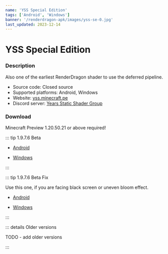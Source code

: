```yaml
---
name: 'YSS Special Edition'
tags: ['Android', 'Windows']
banner: '/renderdragon-apk/images/yss-se-0.jpg'
last_updated: 2023-12-14
---
```


# YSS Special Edition

<Gallery
:images="[
  '/renderdragon-apk/images/yss-se-0.jpg',
  '/renderdragon-apk/images/yss-se-1.jpg',
  '/renderdragon-apk/images/yss-se-2.jpg'
  ]"
/>

### Description

Also one of the earliest RenderDragon shader to use the deferred pipeline. 

* Source code: Closed source
* Supported platforms: Android, Windows
* Website: [yss.minecraft.pe](https://yss.minecraft.pe/)
* Discord server: [Years Static Shader Group](https://discord.gg/yss)

### Download <Badge type="danger" text="Beta" />

Minecraft Preview 1.20.50.21 or above required!

::: tip 1.9.7.6 Beta

* [Android](https://cdn.discordapp.com/attachments/1066623642194153582/1158767758721429645/YSS_SE_Beta_1.9.7.6_Android.mcpack?ex=6537d012&is=65255b12&hm=cac102f61ea84e3f5dbc3f59bb0db01568c76e41a37c9b37c2814b443a7e7535&)

* [Windows](https://cdn.discordapp.com/attachments/1066623642194153582/1158767759069560893/YSS_SE_Beta_1.9.7.6_Windows.mcpack?ex=6537d012&is=65255b12&hm=9f3625b5edc63e4a088581b9dcde4dbebaec5e2836466193856d5f7bf167e52e&)

:::

::: tip 1.9.7.6 Beta Fix

Use this one, if you are facing black screen or uneven bloom effect.

* [Android](https://cdn.discordapp.com/attachments/1066623642194153582/1184915232653578251/YSS_SE_Beta_1.9.7.6_AndroidFix.mcpack?ex=658db54e&is=657b404e&hm=9bbb2fa24ed3d95043a578536a06352d6de1268bc5cf872567ae43427cc5e355&)

* [Windows](https://cdn.discordapp.com/attachments/1066623642194153582/1184915232242540564/YSS_SE_Beta_1.9.7.6_WindowsFix.mcpack?ex=658db54e&is=657b404e&hm=0633ddfb8ab5d5bbb5ec1c3bd7be565c608c29f1590b96b01a532b6a1ac5a203&)

:::

::: details Older versions

 TODO - add older versions 

:::